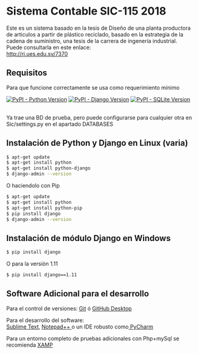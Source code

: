 # Sistema Contable SIC-115 2018

Este es un sistema basado en la tesis de Diseño de una planta productora de articulos a partir de plástico reciclado, basado en la estrategia de la cadena de suministro,
una tesis de la carrera de ingenería industrial.
<br>Puede consultarla en este enlace: <br> <a href="http://ri.ues.edu.sv/7370/"> http://ri.ues.edu.sv/7370</a>

## Requisitos
Para que funcione correctamente se usa como requerimiento mínimo

[![PyPI - Python Version](https://img.shields.io/badge/Python-v2.7-blue.svg)](https://www.python.org/downloads/)
[![PyPI - Django Version](https://img.shields.io/badge/Django-%3D%3E1.11-brightgreen.svg)](https://www.djangoproject.com/download/)
[![PyPI - SQLite Version](https://img.shields.io/badge/SQLite-v3-yellowgreen.svg)](https://www.djangoproject.com/download/)

<br>Ya trae una BD de prueba, pero puede configurarse para cualquier otra en Sic/settings.py en el apartado DATABASES

## Instalación de Python y Django en Linux (varia)

```bash
$ apt-get update
$ apt-get install python
$ apt-get install python-django
$ django-admin --version
```
O haciendolo con Pip
```bash
$ apt-get update
$ apt-get install python
$ apt-get install python-pip
$ pip install django
$ django-admin --version
```


## Instalación de módulo Django en Windows

```bash
$ pip install django
```

O para la versión 1.11
```bash
$ pip install django==1.11
```

## Software Adicional para el desarrollo

Para el control de versiones:
<a href="https://git-scm.com/"> Git</a> ó
<a href="https://desktop.github.com/"> GitHub Desktop</a>

Para el desarrollo del software:<br>
<a href="https://desktop.github.com/">Sublime Text</a>, <a href="https://notepad-plus-plus.org/download/">Notepad++ </a>
 o un IDE robusto como<a href="https://www.jetbrains.com/pycharm/"> PyCharm</a>

Para un entorno completo de pruebas adicionales con Php+mySql se recomienda
<a href="https://www.apachefriends.org/es/index.html">XAMP</a><br>
